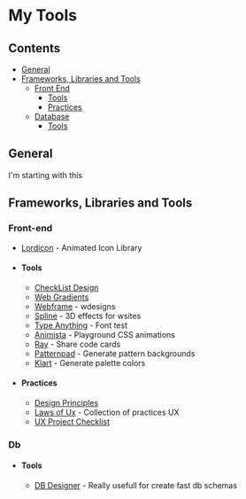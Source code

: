 # My Tools

## Contents

* [General](#general)
* [Frameworks, Libraries and Tools](#frameworks-libraries-and-tools)
  * [Front End](#front-end)
    * [Tools](#fe-tools)
    * [Practices](#fe-practices)
  * [Database](#Db)
    * [Tools](#d-tools)
 


## General
I'm starting with this


## Frameworks, Libraries and Tools

### Front-end

* [Lordicon](https://lordicon.com/) - Animated Icon Library

* #### <a id="fe-tools"></a>Tools
    * [CheckList Design](https://www.checklist.design)
    * [Web Gradients](https://webgradients.com)
    * [Webframe](https://webframe.xyz) - wdesigns
    * [Spline](https://spline.design) - 3D effects for wsites
    * [Type Anything](https://app.typeanything.io) - Font test    
    * [Animista](https://animista.net) - Playground CSS animations
    * [Ray](https://ray.so) - Share code cards
    * [Patternpad](https://patternpad.com) - Generate pattern backgrounds
    * [Klart](https://klart.io/colors) - Generate palette colors

* #### <a id="fe-practices"></a>Practices
  * [Design Principles](https://principles.design)
  * [Laws of Ux](https://lawsofux.com) - Collection of practices UX
  * [UX Project Checklist](https://uxchecklist.github.io)

### Db
  * #### <a id="d-tools"></a>Tools
    * [DB Designer](https://www.dbdesigner.net/) - Really usefull for create fast db schemas
